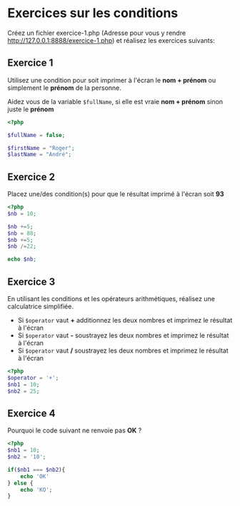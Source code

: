 # Exercices sur les conditions
Créez un fichier exercice-1.php (Adresse pour vous y rendre http://127.0.0.1:8888/exercice-1.php) et réalisez les exercices suivants:

## Exercice 1

Utilisez une condition pour soit imprimer à l'écran le **nom + prénom** ou simplement le **prénom** de la personne.

Aidez vous de la variable `$fullName`, si elle est vraie **nom + prénom** sinon juste le **prénom**

```php
<?php

$fullName = false;

$firstName = "Roger";
$lastName = "André";


```



## Exercice 2

Placez une/des condition(s) pour que le résultat imprimé à l'écran soit **93**

```php
<?php
$nb = 10;

$nb +=5;
$nb = 88;
$nb +=5;
$nb /=22;

echo $nb;
```


##  Exercice 3

En utilisant les conditions et les opérateurs arithmétiques, réalisez une calculatrice simplifiée.

- Si `$operator` vaut **+**  additionnez les deux nombres et imprimez le résultat à l'écran
- Si `$operator` vaut **-**  soustrayez les deux nombres et imprimez le résultat à l'écran
- Si `$operator` vaut **/**  soustrayez les deux nombres et imprimez le résultat à l'écran


```php
<?php
$operator = '+';
$nb1 = 10;
$nb2 = 25;

```


##  Exercice 4

Pourquoi le code suivant ne renvoie pas **OK** ?


```php
<?php
$nb1 = 10;
$nb2 = '10';

if($nb1 === $nb2){
    echo 'OK'
} else {
    echo 'KO';
}

```